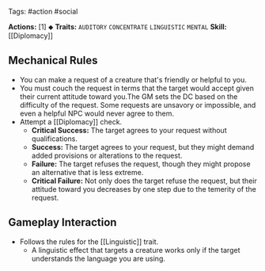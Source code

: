 Tags: #action #social

**Actions:** [1] ⬥
**Traits:** `AUDITORY` `CONCENTRATE` `LINGUISTIC` `MENTAL`
**Skill:** [[Diplomacy]]

## Mechanical Rules

- You can make a request of a creature that's friendly or helpful to you.
- You must couch the request in terms that the target would accept given their current attitude toward you.The GM sets the DC based on the difficulty of the request. Some requests are unsavory or impossible, and even a helpful NPC would never agree to them.  
- Attempt a [[Diplomacy]] check.
	- **Critical Success:** The target agrees to your request without qualifications.  
	- **Success:** The target agrees to your request, but they might demand added provisions or alterations to the request.  
	- **Failure:** The target refuses the request, though they might propose an alternative that is less extreme.  
	- **Critical Failure:** Not only does the target refuse the request, but their attitude toward you decreases by one step due to the temerity of the request.

## Gameplay Interaction

- Follows the rules for the [[Linguistic]] trait.
	- A linguistic effect that targets a creature works only if the target understands the language you are using.